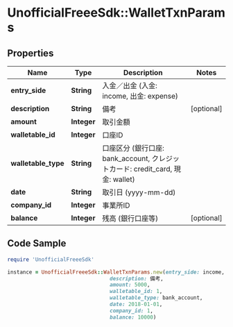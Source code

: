 # UnofficialFreeeSdk::WalletTxnParams

## Properties

Name | Type | Description | Notes
------------ | ------------- | ------------- | -------------
**entry_side** | **String** | 入金／出金 (入金: income, 出金: expense) | 
**description** | **String** | 備考 | [optional] 
**amount** | **Integer** | 取引金額 | 
**walletable_id** | **Integer** | 口座ID | 
**walletable_type** | **String** | 口座区分 (銀行口座: bank_account, クレジットカード: credit_card, 現金: wallet) | 
**date** | **String** | 取引日 (yyyy-mm-dd) | 
**company_id** | **Integer** | 事業所ID | 
**balance** | **Integer** | 残高 (銀行口座等) | [optional] 

## Code Sample

```ruby
require 'UnofficialFreeeSdk'

instance = UnofficialFreeeSdk::WalletTxnParams.new(entry_side: income,
                                 description: 備考,
                                 amount: 5000,
                                 walletable_id: 1,
                                 walletable_type: bank_account,
                                 date: 2018-01-01,
                                 company_id: 1,
                                 balance: 10000)
```


